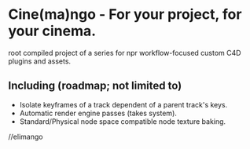 # Cine(ma)ngo - For your project, for your cinema.
root compiled project of a series for npr workflow-focused custom C4D plugins and assets.

## Including (roadmap; not limited to)
- Isolate keyframes of a track dependent of a parent track's keys.
- Automatic render engine passes (takes system).
- Standard/Physical node space compatible node texture baking.


//elimango
